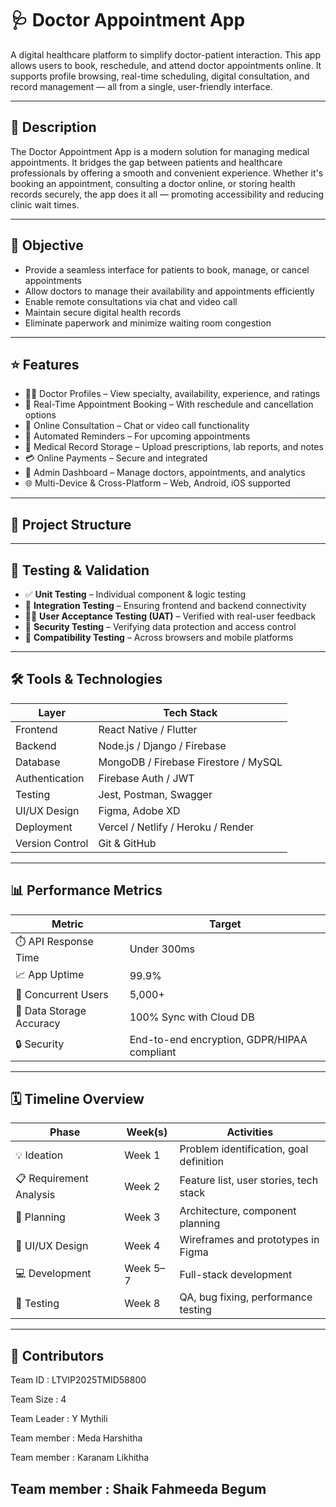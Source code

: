 # 🩺 Doctor Appointment App

A digital healthcare platform to simplify doctor-patient interaction. This app allows users to book, reschedule, and attend doctor appointments online. It supports profile browsing, real-time scheduling, digital consultation, and record management — all from a single, user-friendly interface.

---

## 📄 Description

The Doctor Appointment App is a modern solution for managing medical appointments. It bridges the gap between patients and healthcare professionals by offering a smooth and convenient experience. Whether it's booking an appointment, consulting a doctor online, or storing health records securely, the app does it all — promoting accessibility and reducing clinic wait times.

---

## 🎯 Objective

- Provide a seamless interface for patients to book, manage, or cancel appointments
- Allow doctors to manage their availability and appointments efficiently
- Enable remote consultations via chat and video call
- Maintain secure digital health records
- Eliminate paperwork and minimize waiting room congestion

---

## ⭐ Features

- 👨‍⚕️ Doctor Profiles – View specialty, availability, experience, and ratings
- 📅 Real-Time Appointment Booking – With reschedule and cancellation options
- 💬 Online Consultation – Chat or video call functionality
- 🔔 Automated Reminders – For upcoming appointments
- 📁 Medical Record Storage – Upload prescriptions, lab reports, and notes
- 💳 Online Payments – Secure and integrated
- 🏥 Admin Dashboard – Manage doctors, appointments, and analytics
- 🌐 Multi-Device & Cross-Platform – Web, Android, iOS supported

---

## 🧱 Project Structure






---

## 🧪 Testing & Validation

- ✅ **Unit Testing** – Individual component & logic testing
- 🔄 **Integration Testing** – Ensuring frontend and backend connectivity
- 🧍‍♂️ **User Acceptance Testing (UAT)** – Verified with real-user feedback
- 🔐 **Security Testing** – Verifying data protection and access control
- 📱 **Compatibility Testing** – Across browsers and mobile platforms

---

## 🛠️ Tools & Technologies

| Layer         | Tech Stack                           |
|---------------|---------------------------------------|
| Frontend      | React Native / Flutter                |
| Backend       | Node.js / Django / Firebase           |
| Database      | MongoDB / Firebase Firestore / MySQL |
| Authentication| Firebase Auth / JWT                   |
| Testing       | Jest, Postman, Swagger                |
| UI/UX Design  | Figma, Adobe XD                       |
| Deployment    | Vercel / Netlify / Heroku / Render    |
| Version Control | Git & GitHub                        |

---

## 📊 Performance Metrics

| Metric                    | Target                          |
|---------------------------|----------------------------------|
| ⏱️ API Response Time       | Under 300ms                     |
| 📈 App Uptime              | 99.9%                           |
| 👥 Concurrent Users        | 5,000+                          |
| 💾 Data Storage Accuracy   | 100% Sync with Cloud DB         |
| 🔒 Security                | End-to-end encryption, GDPR/HIPAA compliant |

---

## 🗓️ Timeline Overview

| Phase                | Week(s) | Activities                              |
|----------------------|---------|-----------------------------------------|
| 💡 Ideation           | Week 1  | Problem identification, goal definition |
| 📋 Requirement Analysis | Week 2  | Feature list, user stories, tech stack  |
| 🧠 Planning            | Week 3  | Architecture, component planning        |
| 🎨 UI/UX Design        | Week 4  | Wireframes and prototypes in Figma      |
| 💻 Development         | Week 5–7| Full-stack development                  |
| 🧪 Testing             | Week 8  | QA, bug fixing, performance testing     |

---

## 👥 Contributors

Team ID : LTVIP2025TMID58800

Team Size : 4

Team Leader : Y Mythili

Team member : Meda Harshitha

Team member : Karanam Likhitha

Team member : Shaik Fahmeeda Begum
---

